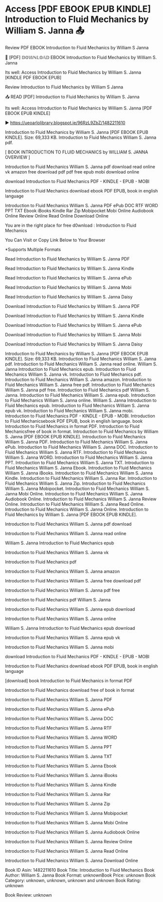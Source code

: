 # Access [PDF EBOOK EPUB KINDLE] Introduction to Fluid Mechanics by  William S. Janna 📤
Review PDF EBOOK Introduction to Fluid Mechanics by William S Janna

💙 [PDF] 𝔻𝕆𝕎ℕ𝕃𝕆𝔸𝔻 EBOOK Introduction to Fluid Mechanics by William S. Janna

Its well: Access Introduction to Fluid Mechanics by William S. Janna [KINDLE PDF EBOOK EPUB]


Review Introduction to Fluid Mechanics by William S Janna

📤 READ [PDF] Introduction to Fluid Mechanics by William S. Janna

Its well: Access Introduction to Fluid Mechanics by William S. Janna [PDF EBOOK EPUB KINDLE]



▶ https://ueoarlolibrary.blogspot.ie/96RzL9ZbZ/1482211610



Introduction to Fluid Mechanics by William S. Janna [PDF EBOOK EPUB KINDLE]. Size: 69,333 KB. Introduction to Fluid Mechanics William S. Janna pdf.

[ BOOK INTRODUCTION TO FLUID MECHANICS by WILLIAM S. JANNA OVERVIEW ]

Introduction to Fluid Mechanics William S. Janna pdf download read online vk amazon free download pdf pdf free epub mobi download online

download Introduction to Fluid Mechanics PDF - KINDLE - EPUB - MOBI

Introduction to Fluid Mechanics download ebook PDF EPUB, book in english language

Introduction to Fluid Mechanics William S. Janna PDF ePub DOC RTF WORD PPT TXT Ebook iBooks Kindle Rar Zip Mobipocket Mobi Online Audiobook Online Review Online Read Online Download Online

You are in the right place for free d0wnload : Introduction to Fluid Mechanics

You Can Visit or Copy Link Below to Your Browser

*Supports Multiple Formats

Read Introduction to Fluid Mechanics by William S. Janna PDF

Read Introduction to Fluid Mechanics by William S. Janna Kindle

Read Introduction to Fluid Mechanics by William S. Janna ePub

Read Introduction to Fluid Mechanics by William S. Janna Mobi

Read Introduction to Fluid Mechanics by William S. Janna Daisy

Download Introduction to Fluid Mechanics by William S. Janna PDF

Download Introduction to Fluid Mechanics by William S. Janna Kindle

Download Introduction to Fluid Mechanics by William S. Janna ePub

Download Introduction to Fluid Mechanics by William S. Janna Mobi

Download Introduction to Fluid Mechanics by William S. Janna Daisy

Introduction to Fluid Mechanics by William S. Janna [PDF EBOOK EPUB KINDLE]. Size: 69,333 KB. Introduction to Fluid Mechanics William S. Janna pdf. Introduction to Fluid Mechanics William S. Janna read online. William S. Janna Introduction to Fluid Mechanics epub. Introduction to Fluid Mechanics William S. Janna vk. Introduction to Fluid Mechanics pdf. Introduction to Fluid Mechanics William S. Janna amazon. Introduction to Fluid Mechanics William S. Janna free pdf. Introduction to Fluid Mechanics William S. Janna pdf free. Introduction to Fluid Mechanics pdf William S. Janna. Introduction to Fluid Mechanics William S. Janna epub. Introduction to Fluid Mechanics William S. Janna online. William S. Janna Introduction to Fluid Mechanics epub. Introduction to Fluid Mechanics William S. Janna epub vk. Introduction to Fluid Mechanics William S. Janna mobi. Introduction to Fluid Mechanics PDF - KINDLE - EPUB - MOBI. Introduction to Fluid Mechanicsebook PDF EPUB, book in english language. book Introduction to Fluid Mechanics in format PDF. Introduction to Fluid Mechanicsfree of book in format. Introduction to Fluid Mechanics by William S. Janna [PDF EBOOK EPUB KINDLE]. Introduction to Fluid Mechanics William S. Janna PDF. Introduction to Fluid Mechanics William S. Janna ePub. Introduction to Fluid Mechanics William S. Janna DOC. Introduction to Fluid Mechanics William S. Janna RTF. Introduction to Fluid Mechanics William S. Janna WORD. Introduction to Fluid Mechanics William S. Janna PPT. Introduction to Fluid Mechanics William S. Janna TXT. Introduction to Fluid Mechanics William S. Janna Ebook. Introduction to Fluid Mechanics William S. Janna iBooks. Introduction to Fluid Mechanics William S. Janna Kindle. Introduction to Fluid Mechanics William S. Janna Rar. Introduction to Fluid Mechanics William S. Janna Zip. Introduction to Fluid Mechanics William S. Janna Mobipocket. Introduction to Fluid Mechanics William S. Janna Mobi Online. Introduction to Fluid Mechanics William S. Janna Audiobook Online. Introduction to Fluid Mechanics William S. Janna Review Online. Introduction to Fluid Mechanics William S. Janna Read Online. Introduction to Fluid Mechanics William S. Janna Online. Introduction to Fluid Mechanics by William S. Janna [PDF EBOOK EPUB KINDLE].

Introduction to Fluid Mechanics William S. Janna pdf download

Introduction to Fluid Mechanics William S. Janna read online

William S. Janna Introduction to Fluid Mechanics epub

Introduction to Fluid Mechanics William S. Janna vk

Introduction to Fluid Mechanics pdf

Introduction to Fluid Mechanics William S. Janna amazon

Introduction to Fluid Mechanics William S. Janna free download pdf

Introduction to Fluid Mechanics William S. Janna pdf free

Introduction to Fluid Mechanics pdf William S. Janna

Introduction to Fluid Mechanics William S. Janna epub download

Introduction to Fluid Mechanics William S. Janna online

William S. Janna Introduction to Fluid Mechanics epub download

Introduction to Fluid Mechanics William S. Janna epub vk

Introduction to Fluid Mechanics William S. Janna mobi

download Introduction to Fluid Mechanics PDF - KINDLE - EPUB - MOBI

Introduction to Fluid Mechanics download ebook PDF EPUB, book in english language

[download] book Introduction to Fluid Mechanics in format PDF

Introduction to Fluid Mechanics download free of book in format

Introduction to Fluid Mechanics William S. Janna PDF

Introduction to Fluid Mechanics William S. Janna ePub

Introduction to Fluid Mechanics William S. Janna DOC

Introduction to Fluid Mechanics William S. Janna RTF

Introduction to Fluid Mechanics William S. Janna WORD

Introduction to Fluid Mechanics William S. Janna PPT

Introduction to Fluid Mechanics William S. Janna TXT

Introduction to Fluid Mechanics William S. Janna Ebook

Introduction to Fluid Mechanics William S. Janna iBooks

Introduction to Fluid Mechanics William S. Janna Kindle

Introduction to Fluid Mechanics William S. Janna Rar

Introduction to Fluid Mechanics William S. Janna Zip

Introduction to Fluid Mechanics William S. Janna Mobipocket

Introduction to Fluid Mechanics William S. Janna Mobi Online

Introduction to Fluid Mechanics William S. Janna Audiobook Online

Introduction to Fluid Mechanics William S. Janna Review Online

Introduction to Fluid Mechanics William S. Janna Read Online

Introduction to Fluid Mechanics William S. Janna Download Online

Book ID Asin: 1482211610
Book Title: Introduction to Fluid Mechanics
Book Author: William S. Janna
Book Format: unknownBook Price: unknown
Book Category: unknown, unknown, unknown and unknown
Book Rating: unknown

Book Review: unknown
